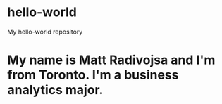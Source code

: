 # hello-world
My hello-world repository
# My name is Matt Radivojsa and I'm from Toronto. I'm a business analytics major.
